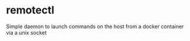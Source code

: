 # remotectl

Simple daemon to launch commands on the host from a docker container via a unix socket
